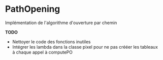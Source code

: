 # PathOpening

Implémentation de l'algorithme d'ouverture par chemin

**TODO**

* Nettoyer le code des fonctions inutiles
* Intégrer les lambda dans la classe pixel pour ne pas crééer les tableaux à chaque appel à computePO
